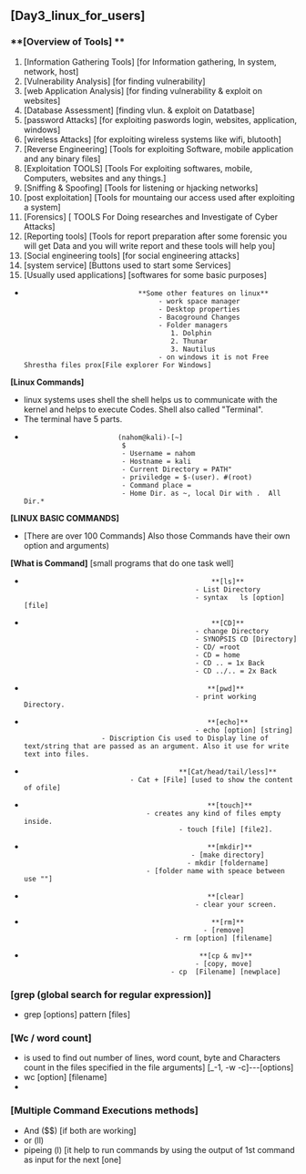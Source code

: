 ## [Day3_linux_for_users]
### **[Overview of Tools] **

1. [Information Gathering Tools] [for Information gathering, In system, network, host]
2. [Vulnerability Analysis] [for finding vulnerability]
3. [web Application Analysis] [for finding vulnerability & exploit on websites]
4. [Database Assessment] [finding vlun. & exploit on Datatbase]
5. [password Attacks] [for exploiting paswords login, websites, application, windows]
6. [wireless Attacks] [for exploiting wireless systems like wifi, blutooth]
7. [Reverse Engineering] [Tools for exploiting Software, mobile application and any binary files]
8. [Exploitation TOOLS] [Tools For exploiting softwares, mobile, Computers, websites and any things.]
9. [Sniffing & Spoofing] [Tools for listening or hjacking networks]
10. [post exploitation] [Tools for mountaing our access used after exploiting a system] 
11. [Forensics] [ TOOLS For Doing researches and Investigate of Cyber Attacks]
12. [Reporting tools] [Tools for report preparation after some forensic you will get Data and you will write report and these tools will help you] 
13. [Social engineering tools] [for social engineering attacks]
14. [system service] [Buttons used to start some Services]
15. [Usually used applications] [softwares for some basic purposes]
-                                 **Some other features on linux**
                                       - work space manager
                                       - Desktop properties
                                       - Bacoground Changes
                                       - Folder managers
                                          1. Dolphin
                                          2. Thunar
                                          3. Nautilus
                                       - on windows it is not Free Shrestha files prox[File explorer For Windows] 
**[Linux Commands]**
- linux systems uses shell the shell helps us to communicate with the kernel and helps to execute Codes. Shell also called "Terminal".
- The terminal have 5 parts.  
-                            (nahom@kali)-[~]
                              $
                              - Username = nahom 
                              - Hostname = kali
                              - Current Directory = PATH"
                              - priviledge = $-(user). #(root)
                              - Command place =
                              - Home Dir. as ~, local Dir with .  All Dir.*

**[LINUX BASIC COMMANDS]**
- [There are over 100 Commands] Also those Commands have their own option and arguments)

**[What is Command]** [small programs that do one task well]

-                                                   **[ls]** 
                                                - List Directory
                                                - syntax   ls [option] [file]

-                                                   **[CD]** 
                                                - change Directory
                                                - SYNOPSIS CD [Directory]
                                                - CD/ =root
                                                - CD = home
                                                - CD .. = 1x Back
                                                - CD ../.. = 2x Back

-                                                  **[pwd]** 
                                                - print working Directory.
 
-                                                  **[echo]**
                                                - echo [option] [string]
                         - Discription Cis used to Display line of text/string that are passed as an argument. Also it use for write text into files.

-                                           **[Cat/head/tail/less]**
                                - Cat + [File] [used to show the content of ofile] 

-                                                  **[touch]**
                                    - creates any kind of files empty inside.
                                            - touch [file] [file2].

-                                                  **[mkdir]** 
                                               - [make directory]
                                              - mkdir [foldername]
                                    - [folder name with speace between use ""]

-                                                  **[clear] 
                                                - clear your screen.

-                                                   **[rm]** 
                                                  - [remove]
                                           - rm [option] [filename]

-                                                **[cp & mv]** 
                                                - [copy, move]
                                          - cp  [Filename] [newplace]

### **[grep (global search for regular expression)]**
- grep [options] pattern [files] 

### **[Wc / word count]**
- is used to find out number of lines, word count, byte and Characters count in the files specified in the file arguments] [_-1, -w -c]---[options]
- wc [option] [filename]
- 
### **[Multiple Command Executions methods]**
- And ($$) [if both are working]
- or (ll)
- pipeing (l) [it help to run commands by using the output of 1st command as input for the next [one]
